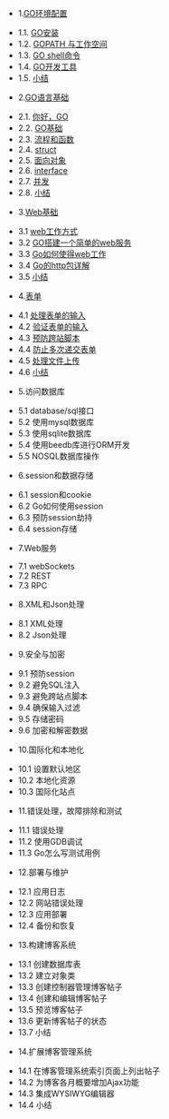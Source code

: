 * 1.[GO环境配置](1.md)
 - 1.1. [GO安装](1.1.md)
 - 1.2. [GOPATH 与工作空间](1.2.md)
 - 1.3. [GO shell命令](1.3.md)
 - 1.4. [GO开发工具](1.4.md)
 - 1.5. [小结](1.5.md)
* 2.[GO语言基础](2.md)
 - 2.1. [你好，GO](2.1.md)
 - 2.2. [GO基础](2.2.md)
 - 2.3. [流程和函数](2.3.md)
 - 2.4. [struct](2.4.md)
 - 2.5. [面向对象](2.5.md)
 - 2.6. [interface](2.6.md)
 - 2.7. [并发](2.7.md)
 - 2.8. [小结](2.8.md)
* 3.[Web基础](3.md)
 - 3.1 [web工作方式](3.1.md)
 - 3.2 [GO搭建一个简单的web服务](3.2.md)
 - 3.3 [Go如何使得web工作](3.3.md)
 - 3.4 [Go的http包详解](3.4.md)
 - 3.5 [小结](3.5.md)
* 4.[表单](4.md)
 - 4.1 [处理表单的输入](4.1.md)
 - 4.2 [验证表单的输入](4.2.md)
 - 4.3 [预防跨站脚本](4.3.md)
 - 4.4 [防止多次递交表单](4.4.md)
 - 4.5 [处理文件上传](4.5.md)
 - 4.6 [小结](4.6.md)
* 5.访问数据库
 - 5.1 database/sql接口
 - 5.2 使用mysql数据库
 - 5.3 使用sqlite数据库
 - 5.4 使用beedb库进行ORM开发
 - 5.5 NOSQL数据库操作
* 6.session和数据存储
 - 6.1 session和cookie
 - 6.2 Go如何使用session
 - 6.3 预防session劫持
 - 6.4 session存储 
* 7.Web服务
 - 7.1 webSockets
 - 7.2 REST
 - 7.3 RPC
* 8.XML和Json处理
 - 8.1 XML处理
 - 8.2 Json处理
* 9.安全与加密
 - 9.1 预防session
 - 9.2 避免SQL注入
 - 9.3 避免跨站点脚本
 - 9.4 确保输入过滤
 - 9.5 存储密码
 - 9.6 加密和解密数据
* 10.国际化和本地化 
 - 10.1 设置默认地区
 - 10.2 本地化资源
 - 10.3 国际化站点
* 11.错误处理，故障排除和测试
 - 11.1 错误处理
 - 11.2 使用GDB调试
 - 11.3 Go怎么写测试用例
* 12.部署与维护
 - 12.1 应用日志
 - 12.2 网站错误处理
 - 12.3 应用部署
 - 12.4 备份和恢复
* 13.构建博客系统　
 - 13.1 创建数据库表　
 - 13.2 建立对象类
 - 13.3 创建控制器管理博客帖子
 - 13.4 创建和编辑博客帖子　
 - 13.5 预览博客帖子
 - 13.6 更新博客帖子的状态
 - 13.7 小结　
* 14.扩展博客管理系统　
 - 14.1 在博客管理系统索引页面上列出帖子
 - 14.2 为博客各月概要增加Ajax功能
 - 14.3 集成WYSIWYG编辑器
 - 14.4 小结　